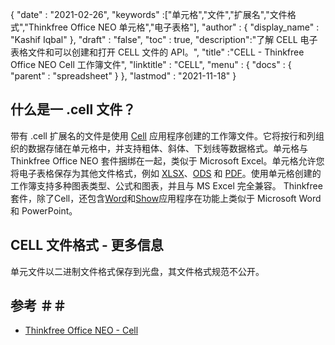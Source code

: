{
  "date" : "2021-02-26",
  "keywords" :["单元格","文件","扩展名","文件格式","Thinkfree Office NEO 单元格","电子表格"],
  "author" : {
    "display_name" : "Kashif Iqbal"
},
  "draft" : "false",
  "toc" : true,
  "description":"了解 CELL 电子表格文件和可以创建和打开 CELL 文件的 API。",
  "title" :"CELL - Thinkfree Office NEO Cell 工作簿文件",
  "linktitle" : "CELL",
  "menu" : {
    "docs" : {
      "parent" : "spreadsheet"
}
},
  "lastmod" : "2021-11-18"
}

## 什么是一 .cell 文件？

带有 .cell 扩展名的文件是使用 [Cell](https://office.hancom.com/) 应用程序创建的工作簿文件。它将按行和列组织的数据存储在单元格中，并支持粗体、斜体、下划线等数据格式。单元格与 Thinkfree Office NEO 套件捆绑在一起，类似于 Microsoft Excel。单元格允许您将电子表格保存为其他文件格式，例如 [XLSX](/zh/spreadsheet/xlsx/)、[ODS](/zh/spreadsheet/ods/) 和 [PDF](/zh/pdf/)。使用单元格创建的工作簿支持多种图表类型、公式和图表，并且与 MS Excel 完全兼容。 Thinkfree套件，除了Cell，还包含[Word](https://office.hancom.com/)和[Show](https://office.hancom.com/)应用程序在功能上类似于 Microsoft Word 和 PowerPoint。

## CELL 文件格式 - 更多信息

单元文件以二进制文件格式保存到光盘，其文件格式规范不公开。

## 参考 ＃＃

* [Thinkfree Office NEO - Cell](https://office.hancom.com/)

